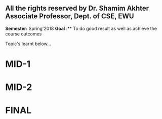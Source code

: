 All the rights reserved by Dr. Shamim Akhter
Associate Professor, Dept. of CSE, EWU
------------------------------------------------------------------------------------
**Semester:** Spring'2018
**Goal**    :** To do good result as well as achieve the course outcomes

Topic's learnt below...

MID-1
=====

MID-2
=====

FINAL
=====